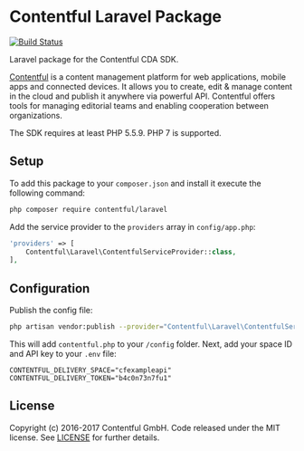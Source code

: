 # Contentful Laravel Package

[![Build Status](https://travis-ci.org/contentful/contentful-laravel.svg?branch=master)](https://travis-ci.org/contentful/contentful-laravel)

Laravel package for the Contentful CDA SDK.

[Contentful](https://www.contentful.com) is a content management platform for web applications, mobile apps and connected devices. It allows you to create, edit & manage content in the cloud and publish it anywhere via powerful API. Contentful offers tools for managing editorial teams and enabling cooperation between organizations.

The SDK requires at least PHP 5.5.9. PHP 7 is supported.

## Setup

To add this package to your `composer.json` and install it execute the following command:

``` sh
php composer require contentful/laravel
```

Add the service provider to the `providers` array in `config/app.php`:

``` php
'providers' => [
    Contentful\Laravel\ContentfulServiceProvider::class,
],
```

## Configuration

Publish the config file:

``` sh
php artisan vendor:publish --provider="Contentful\Laravel\ContentfulServiceProvider"
```

This will add `contentful.php` to your `/config` folder. Next, add your space ID and API key to your `.env` file:

    CONTENTFUL_DELIVERY_SPACE="cfexampleapi"
    CONTENTFUL_DELIVERY_TOKEN="b4c0n73n7fu1"

## License

Copyright (c) 2016-2017 Contentful GmbH. Code released under the MIT license. See [LICENSE](LICENSE) for further details.
